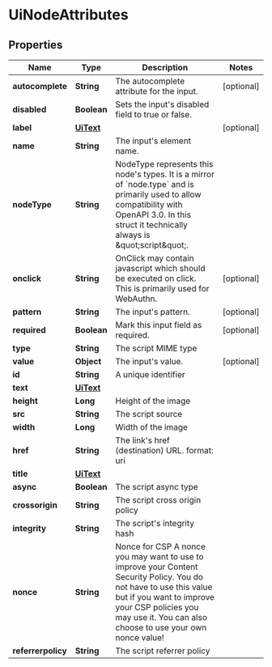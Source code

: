 

# UiNodeAttributes


## Properties

Name | Type | Description | Notes
------------ | ------------- | ------------- | -------------
**autocomplete** | **String** | The autocomplete attribute for the input. |  [optional]
**disabled** | **Boolean** | Sets the input&#39;s disabled field to true or false. | 
**label** | [**UiText**](UiText.md) |  |  [optional]
**name** | **String** | The input&#39;s element name. | 
**nodeType** | **String** | NodeType represents this node&#39;s types. It is a mirror of &#x60;node.type&#x60; and is primarily used to allow compatibility with OpenAPI 3.0. In this struct it technically always is \&quot;script\&quot;. | 
**onclick** | **String** | OnClick may contain javascript which should be executed on click. This is primarily used for WebAuthn. |  [optional]
**pattern** | **String** | The input&#39;s pattern. |  [optional]
**required** | **Boolean** | Mark this input field as required. |  [optional]
**type** | **String** | The script MIME type | 
**value** | **Object** | The input&#39;s value. |  [optional]
**id** | **String** | A unique identifier | 
**text** | [**UiText**](UiText.md) |  | 
**height** | **Long** | Height of the image | 
**src** | **String** | The script source | 
**width** | **Long** | Width of the image | 
**href** | **String** | The link&#39;s href (destination) URL.  format: uri | 
**title** | [**UiText**](UiText.md) |  | 
**async** | **Boolean** | The script async type | 
**crossorigin** | **String** | The script cross origin policy | 
**integrity** | **String** | The script&#39;s integrity hash | 
**nonce** | **String** | Nonce for CSP  A nonce you may want to use to improve your Content Security Policy. You do not have to use this value but if you want to improve your CSP policies you may use it. You can also choose to use your own nonce value! | 
**referrerpolicy** | **String** | The script referrer policy | 



